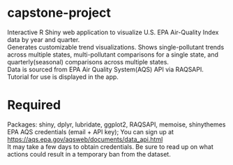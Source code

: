 # capstone-project
Interactive R Shiny web application to visualize U.S. EPA Air-Quality Index data by year and quarter. <br />
Generates customizable trend visualizations. Shows single-pollutant trends across multiple states, multi-pollutant comparisons for a single state, and quarterly(seasonal) comparisons across multiple states. <br />
Data is sourced from EPA Air Quality System(AQS) API via RAQSAPI.<br />
Tutorial for use is displayed in the app.<br />

# Required
Packages: shiny, dplyr, lubridate, ggplot2, RAQSAPI, memoise, shinythemes<br />
EPA AQS credentials (email + API key); You can sign up at https://aqs.epa.gov/aqsweb/documents/data_api.html <br />
It may take a few days to obtain credentials. Be sure to read up on what actions could result in a temporary ban from the dataset. <br />
